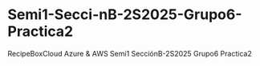# Semi1-Secci-nB-2S2025-Grupo6-Practica2
RecipeBoxCloud  Azure &amp; AWS   Semi1 SecciónB-2S2025 Grupo6  Practica2
